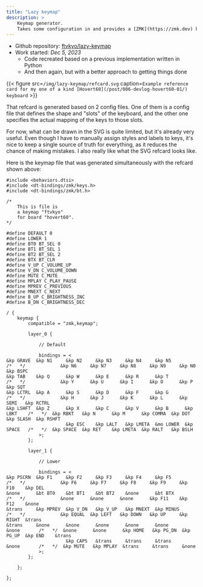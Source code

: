 ```yaml
---
title: "Lazy keymap"
description: >
    Keymap generator.
    Takes some configuration in and provides a [ZMK](https://zmk.dev) keymap config, an SVG reference card, and in the future, an [XKB](https://www.x.org/wiki/XKB/) layout description.
---
```


- Github repository: [ftvkyo/lazy-keymap](https://github.com/ftvkyo/lazy-keymap)
- Work started: *Dec 5, 2023*
    - Code recreated based on a previous implementation written in Python
    - And then again, but with a better approach to getting things done


{{< figure src=`/img/lazy-keymap/refcard.svg` caption=`Example reference card for my one of a kind [Hovert60](/post/006-devlog-hovert60-01/) keyboard` >}}

That refcard is generated based on 2 config files.
One of them is a config file that defines the shape and "slots" of the keyboard, and the other one specifies the actual mapping of the keys to those slots.

[hovert60]: /tags/hovert60-keyboard/

For now, what can be drawn in the SVG is quite limited, but it's already very useful.
Even though I have to manually assign styles and labels to keys, it's nice to keep a single source of truth for everything, as it reduces the chance of making mistakes.
I also really like what the SVG refcard looks like.

Here is the keymap file that was generated simultaneously with the refcard shown above:

```dts
#include <behaviors.dtsi>
#include <dt-bindings/zmk/keys.h>
#include <dt-bindings/zmk/bt.h>

/*
    This is file is
    a keymap "ftvkyo"
    for board "hovert60".
*/

#define DEFAULT 0
#define LOWER 1
#define BT0 BT_SEL 0
#define BT1 BT_SEL 1
#define BT2 BT_SEL 2
#define BTX BT_CLR
#define V_UP C_VOLUME_UP
#define V_DN C_VOLUME_DOWN
#define MUTE C_MUTE
#define MPLAY C_PLAY_PAUSE
#define MPREV C_PREVIOUS
#define MNEXT C_NEXT
#define B_UP C_BRIGHTNESS_INC
#define B_DN C_BRIGHTNESS_DEC

/ {
    keymap {
        compatible = "zmk,keymap";

        layer_0 {

            // Default

            bindings = <
&kp GRAVE  &kp N1     &kp N2     &kp N3     &kp N4     &kp N5                 /*   */             &kp N6     &kp N7     &kp N8     &kp N9     &kp N0     &kp BSPC
&kp TAB    &kp Q      &kp W      &kp E      &kp R      &kp T                  /*   */             &kp Y      &kp U      &kp I      &kp O      &kp P      &kp SQT
&kp LCTRL  &kp A      &kp S      &kp D      &kp F      &kp G                  /*   */             &kp H      &kp J      &kp K      &kp L      &kp SEMI   &kp RCTRL
&kp LSHFT  &kp Z      &kp X      &kp C      &kp V      &kp B      &kp LBKT    /*   */  &kp RBKT   &kp N      &kp M      &kp COMMA  &kp DOT    &kp SLASH  &kp RSHFT
                      &kp ESC    &kp LALT   &kp LMETA  &mo LOWER  &kp SPACE   /*   */  &kp SPACE  &kp RET    &kp LMETA  &kp RALT   &kp BSLH
            >;
        };

        layer_1 {

            // Lower

            bindings = <
&kp PSCRN  &kp F1     &kp F2     &kp F3     &kp F4     &kp F5                 /*   */             &kp F6     &kp F7     &kp F8     &kp F9     &kp F10    &kp DEL
&none      &bt BT0    &bt BT1    &bt BT2    &none      &bt BTX                /*   */             &none      &none      &none      &kp F11    &kp F12    &none
&trans     &kp MPREV  &kp V_DN   &kp V_UP   &kp MNEXT  &kp MINUS              /*   */             &kp EQUAL  &kp LEFT   &kp DOWN   &kp UP     &kp RIGHT  &trans
&trans     &none      &none      &none      &none      &none      &none       /*   */  &none      &none      &kp HOME   &kp PG_DN  &kp PG_UP  &kp END    &trans
                      &kp CAPS   &trans     &trans     &trans     &none       /*   */  &kp MUTE   &kp MPLAY  &trans     &trans     &none
            >;
        };

    };

};
```
